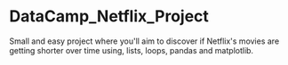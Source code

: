 # DataCamp_Netflix_Project
Small and easy project where you'll aim to discover if Netflix's movies are getting shorter over time using, lists, loops, pandas and matplotlib.
